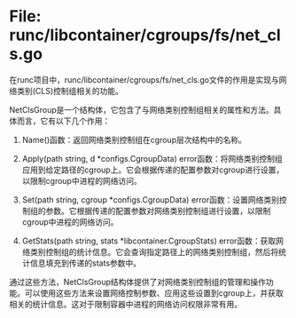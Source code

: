 # File: runc/libcontainer/cgroups/fs/net_cls.go

在runc项目中，runc/libcontainer/cgroups/fs/net_cls.go文件的作用是实现与网络类别(CLS)控制组相关的功能。

NetClsGroup是一个结构体，它包含了与网络类别控制组相关的属性和方法。具体而言，它有以下几个作用：

1. Name()函数：返回网络类别控制组在cgroup层次结构中的名称。

2. Apply(path string, d *configs.CgroupData) error函数：将网络类别控制组应用到给定路径的cgroup上。它会根据传递的配置参数对cgroup进行设置，以限制cgroup中进程的网络访问。

3. Set(path string, cgroup *configs.CgroupData) error函数：设置网络类别控制组的参数。它根据传递的配置参数对网络类别控制组进行设置，以限制cgroup中进程的网络访问。

4. GetStats(path string, stats *libcontainer.CgroupStats) error函数：获取网络类别控制组的统计信息。它会查询指定路径上的网络类别控制组，然后将统计信息填充到传递的stats参数中。

通过这些方法，NetClsGroup结构体提供了对网络类别控制组的管理和操作功能。可以使用这些方法来设置网络控制参数、应用这些设置到cgroup上，并获取相关的统计信息。这对于限制容器中进程的网络访问权限非常有用。

